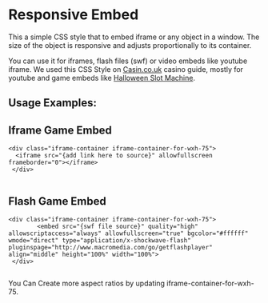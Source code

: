 # Responsive Embed
This a simple CSS style that to embed iframe or any object in a window. The size of the object is responsive and adjusts proportionally to its container.

You can use it for iframes, flash files (swf) or video embeds like youtube iframe.
We used this CSS Style on [Casin.co.uk](https://www.casin.co.uk/) casino guide, mostly for youtube and game embeds like [Halloween Slot Machine](https://www.casin.co.uk/halloween.html).

## Usage Examples: 

## Iframe Game Embed
  
  ```
  <div class="iframe-container iframe-container-for-wxh-75">
    <iframe src="{add link here to source}" allowfullscreen frameborder="0"></iframe> 
   </div>
   
  ```
## Flash Game Embed
  
  ```
  <div class="iframe-container iframe-container-for-wxh-75">
          <embed src="{swf file source}" quality="high" allowscriptaccess="always" allowfullscreen="true" bgcolor="#ffffff" wmode="direct" type="application/x-shockwave-flash" pluginspage="http://www.macromedia.com/go/getflashplayer" align="middle" height="100%" width="100%">
   </div>   
   
   ```
   
You Can Create more aspect ratios by updating iframe-container-for-wxh-75.
